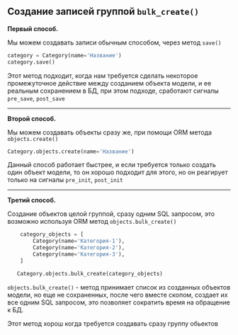 Создание записей группой `bulk_create()`
---

**Первый способ.**

Мы можем создавать записи обычным способом, через метод `save()`

```python
category = Category(name='Название') 
category.save()
```
Этот метод подходит, когда нам требуется сделать некоторое промежуточное
действие между созданием объекта модели, и ее реальным сохранением 
в БД, при этом подходе, сработают сигналы `pre_save`, `post_save`

---

**Второй способ.**

Мы можем создавать объекты сразу же, при помощи ORM метода 
`objects.create()`

```python
Category.objects.create(name='Название') 
```

Данный способ работает быстрее, и если требуется только создать один
объект модели, то он хорошо подходит для этого, но он реагирует 
только на сигналы `pre_init`, `post_init`

---

**Третий способ.**

Создание объектов целой группой, сразу одним SQL запросом, это возможно 
используя ORM метод `objects.bulk_create()`

```python
    category_objects = [
        Category(name='Категория-1'),     
        Category(name='Категория-2'),     
        Category(name='Категория-3'),     
    ]

   Category.objects.bulk_create(category_objects)
```

`objects.bulk_create()` - метод принимает список из созданных объектов
модели, но еще не сохраненных, после чего вместе скопом, создает их все 
одним SQL запросом, это позволяет сократить время на обращение к БД.

Этот метод хорош когда требуется создавать сразу группу обьектов


